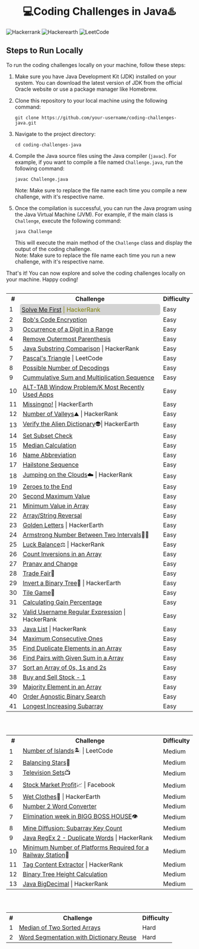 <h1 align="center">💻Coding Challenges in Java♨️</h1>

![Hackerrank](https://img.shields.io/badge/-Hackerrank-2EC866?style=for-the-badge&logo=HackerRank&logoColor=white) ![Hackerearth](https://img.shields.io/badge/HackerEarth-%232C3454.svg?&style=for-the-badge&logo=HackerEarth&logoColor=Blue) ![LeetCode](https://img.shields.io/badge/LeetCode-000000?style=for-the-badge&logo=LeetCode&logoColor=#d16c06)

## Steps to Run Locally

To run the coding challenges locally on your machine, follow these steps:

1. Make sure you have Java Development Kit (JDK) installed on your system. You can download the latest version of JDK from the official Oracle website or use a package manager like Homebrew.

2. Clone this repository to your local machine using the following command:

   ```
   git clone https://github.com/your-username/coding-challenges-java.git
   ```

3. Navigate to the project directory:

   ```
   cd coding-challenges-java
   ```

4. Compile the Java source files using the Java compiler (`javac`). For example, if you want to compile a file named `Challenge.java`, run the following command:

   ```
   javac Challenge.java
   ```
   Note: Make sure to replace the file name each time you compile a new challenge, with it's respective name.

5. Once the compilation is successful, you can run the Java program using the Java Virtual Machine (JVM). For example, if the main class is `Challenge`, execute the following command:

   ```
   java Challenge
   ```
   This will execute the main method of the `Challenge` class and display the output of the coding challenge.
   <br>Note: Make sure to replace the file name each time you run a new challenge, with it's respective name.

That's it! You can now explore and solve the coding challenges locally on your machine. Happy coding!

## 
<table>
  <tr>
    <th>#</th>
    <th>Challenge</th>
    <th>Difficulty</th>
  </tr>
  <tr>
    <td>1</td>
    <td style="padding: 5px; background-color: lightgrey; border-radius: 5px; color: olive;"><a href="https://github.com/PranavBawgikar/java-coding-challenges/blob/main/SolveMeFirst.java">Solve Me First</a> | HackerRank</td>
    <td>Easy</td>
  </tr>
  <tr>
    <td>2</td>
    <td><a href="https://github.com/PranavBawgikar/java-coding-challenges/blob/main/BobEncryption.java">Bob's Code Encryption</a></td>
    <td>Easy</td>
  </tr>
  <tr>
    <td>3</td>
    <td><a href="https://github.com/PranavBawgikar/java-coding-challenges/blob/main/DigitOcurrence.java">Occurrence of a Digit in a Range</a></td>
    <td>Easy</td>
  </tr>
  <td>4</td>
    <td><a href="https://github.com/PranavBawgikar/java-coding-challenges/blob/main/OuterParenthesis.java">Remove Outermost Parenthesis</a></td>
    <td>Easy</td>
  </tr>
  <td>5</td>
    <td><a href="https://github.com/PranavBawgikar/java-coding-challenges/blob/main/SubstringComp.java">Java Substring Comparison</a> | HackerRank</td>
    <td>Easy</td>
  </tr>
  <td>7</td>
    <td><a href="https://github.com/PranavBawgikar/java-coding-challenges/blob/main/PascalTri.java">Pascal's Triangle</a> | LeetCode</td>
    <td>Easy</td>
  </tr>
  <td>8</td>
  <td><a href="https://github.com/PranavBawgikar/java-coding-challenges/blob/main/PossibleDecodings.java">Possible Number of Decodings</a></td>
    <td>Easy</td>
  <tr>
  <td>9</td>
  <td><a href="https://github.com/PranavBawgikar/java-coding-challenges/blob/main/Sequence.java">Cummulative Sum and Multiplication Sequence</a></td>
    <td>Easy</td>
  </tr>
  <tr>
  <td>10</td>
  <td><a href="https://github.com/PranavBawgikar/java-coding-challenges/blob/main/AltTabProb.java">ALT-TAB Window Problem/K Most Recently Used Apps</a></td>
    <td>Easy</td>
  </tr>
  <tr>
    <td>11</td>
  <td><a href="https://github.com/PranavBawgikar/java-coding-challenges/blob/main/Missingno.java">Missingno!</a> | HackerEarth</td>
    <td>Easy</td>
  </tr>
  <tr>
    <td>12</td>
  <td><a href="https://github.com/PranavBawgikar/java-coding-challenges/blob/main/NumberOfValleys.java">Number of Valleys</a>⛰️ | HackerRank</td>
    <td>Easy</td>
  </tr>
  <tr>
    <td>13</td>
  <td><a href="https://github.com/PranavBawgikar/java-coding-challenges/blob/main/AlienDict.java">Verify the Alien Dictionary</a>👽| HackerEarth</td>
    <td>Easy</td>
  </tr>
  <tr>
    <td>14</td>
  <td><a href="https://github.com/PranavBawgikar/java-coding-challenges/blob/main/SubsetCheck.java">Set Subset Check</a></td>
    <td>Easy</td>
  </tr>
  </tr>
  <tr>
    <td>15</td>
  <td><a href="https://github.com/PranavBawgikar/java-coding-challenges/blob/main/Median.java">Median Calculation</a></td>
    <td>Easy</td>
  </tr>
   <tr>
    <td>16</td>
  <td><a href="https://github.com/PranavBawgikar/java-coding-challenges/blob/main/NameAbbreviation.java">Name Abbreviation</a></td>
    <td>Easy</td>
  </tr>
   <tr>
    <td>17</td>
  <td><a href="https://github.com/PranavBawgikar/java-coding-challenges/blob/main/HailstoneSeq.java">Hailstone Sequence</a></td>
    <td>Easy</td>
  </tr>
   <tr>
    <td>18</td>
  <td><a href="https://github.com/PranavBawgikar/java-coding-challenges/blob/main/JumpClouds.java">Jumping on the Clouds</a>☁️ | HackerRank</td>
    <td>Easy</td>
  </tr>
   <tr>
    <td>19</td>
  <td><a href="https://github.com/PranavBawgikar/java-coding-challenges/blob/main/ZeroesToLast.java">Zeroes to the End</a></td>
    <td>Easy</td>
  </tr>
   <tr>
    <td>20</td>
  <td><a href="https://github.com/PranavBawgikar/java-coding-challenges/blob/main/SecondMaxVal.java">Second Maximum Value</a></td>
    <td>Easy</td>
  </tr>
   <tr>
    <td>21</td>
  <td><a href="https://github.com/PranavBawgikar/java-coding-challenges/blob/main/MinValInArr.java">Minimum Value in Array</a></td>
    <td>Easy</td>
  </tr>
   <tr>
    <td>22</td>
  <td><a href="https://github.com/PranavBawgikar/java-coding-challenges/blob/main/RevArr.java">Array/String Reversal</a></td>
    <td>Easy</td>
  </tr>
   </tr>
   <tr>
    <td>23</td>
  <td><a href="https://github.com/PranavBawgikar/java-coding-challenges/blob/main/GoldenLetters.java">Golden Letters</a> | HackerEarth</td>
    <td>Easy</td>
  </tr>
   <tr>
    <td>24</td>
  <td><a href="https://github.com/PranavBawgikar/java-coding-challenges/blob/main/Armstrong.java">Armstrong Number Between Two Intervals</a>👨‍🚀</td>
    <td>Easy</td>
  </tr>
   <tr>
    <td>25</td>
  <td><a href="https://github.com/PranavBawgikar/java-coding-challenges/blob/main/LuckBalance.java">Luck Balance</a>⚖️ | HackerRank</td>
    <td>Easy</td>
  </tr>
   <tr>
    <td>26</td>
  <td><a href="https://github.com/PranavBawgikar/java-coding-challenges/blob/main/CountInversion.java">Count Inversions in an Array</td>
    <td>Easy</td>
  </tr>
     <tr>
    <td>27</td>
  <td><a href="https://github.com/PranavBawgikar/java-coding-challenges/blob/main/Change.java">Pranav and Change</a></td>
    <td>Easy</td>
</tr>
<tr>
    <td>28</td>
  <td><a href="https://github.com/PranavBawgikar/java-coding-challenges/blob/main/Tradefair.java">Trade Fair</a>🎪</td>
    <td>Easy</td>
  </tr>
     <tr>
<td>29</td>
  <td><a href="https://github.com/PranavBawgikar/java-coding-challenges/blob/main/TreeNode.java">Invert a Binary Tree</a>🌲 | HackerEarth</td>
<td>Easy</td>
</tr>
<tr>
<td>30</td>
  <td><a href="https://github.com/PranavBawgikar/java-coding-challenges/blob/main/Tilegame.java">Tile Game</a>🔲</td>
<td>Easy</td>
</tr>
<tr>
<td>31</td>
  <td><a href="https://github.com/PranavBawgikar/java-coding-challenges/blob/main/Gainpercentage.java">Calculating Gain Percentage</a></td>
<td>Easy</td>
</tr>
<tr>
<td>32</td>
  <td><a href="https://github.com/PranavBawgikar/java-coding-challenges/blob/main/UsernameValidator.java">Valid Username Regular Expression</a> | HackerRank</td>
<td>Easy</td>
</tr>
<tr>
<td>33</td>
  <td><a href="https://github.com/PranavBawgikar/java-coding-challenges/blob/main/ListOperations.java">Java List</a> | HackerRank</td>
<td>Easy</td>
</tr>  
<tr>
<td>34</td>
  <td><a href="https://github.com/PranavBawgikar/java-coding-challenges/blob/main/MaxConsecutiveOnes.java">Maximum Consecutive Ones</a></td>
<td>Easy</td>
</tr>  
<td>35</td>
  <td><a href="https://github.com/PranavBawgikar/java-coding-challenges/blob/main/DuplicateArray.java">Find Duplicate Elements in an Array</a></td>
<td>Easy</td>
</tr>  
<td>36</td>
  <td><a href="https://github.com/PranavBawgikar/java-coding-challenges/blob/main/PairsSumToK.java">Find Pairs with Given Sum in a Array</a></td>
<td>Easy</td>
</tr>  
<td>37</td>
  <td><a href="https://github.com/PranavBawgikar/java-coding-challenges/blob/main/SortZerOneTwo.java">Sort an Array of 0s, 1s and 2s</a></td>
<td>Easy</td>
</tr>  
<td>38</td>
  <td><a href="https://github.com/PranavBawgikar/java-coding-challenges/blob/main/BuyAndSellStock.java">Buy and Sell Stock - 1</a></td>
<td>Easy</td>
</tr>  
<td>39</td>
  <td><a href="https://github.com/PranavBawgikar/java-coding-challenges/blob/main/MajorityElement.java">Majority Element in an Array</a></td>
<td>Easy</td>
</tr>
</tr>  
<td>40</td>
  <td><a href="https://github.com/PranavBawgikar/java-coding-challenges/blob/main/OrderAgnosticBS.java">Order Agnostic Binary Search</a></td>
<td>Easy</td>
</tr>
</tr>  
<td>41</td>
  <td><a href="https://github.com/PranavBawgikar/java-coding-challenges/blob/main/LongestIncSubarray.java">Longest Increasing Subarray</a></td>
<td>Easy</td>
</tr>
</table>

<br>

## 
<table>
  <tr>
    <th>#</th>
    <th>Challenge</th>
    <th>Difficulty</th>
  </tr>
  <tr>
    <td>1</td>
    <td><a href="https://github.com/PranavBawgikar/java-coding-challenges/blob/main/NumOfIslands.java">Number of Islands</a>🏝️ | LeetCode</td>
    <td>Medium</td>
  </tr>
   <tr>
    <td>2</td>
    <td><a href="https://github.com/PranavBawgikar/java-coding-challenges/blob/main/BalancedStars.java">Balancing Stars</a>🌠 </td>
    <td>Medium</td>
  </tr>
   <tr>
    <td>3</td>
    <td><a href="https://github.com/PranavBawgikar/java-coding-challenges/blob/main/HospitalTVSets.java">Television Sets</a>📺 </td>
    <td>Medium</td>
  </tr>
   <tr>
    <td>4</td>
    <td><a href="https://github.com/PranavBawgikar/java-coding-challenges/blob/main/StockMarketProfit.java">Stock Market Profit</a>📈 | Facebook</td>
    <td>Medium</td>
  </tr>
   <tr>
    <td>5</td>
    <td><a href="https://github.com/PranavBawgikar/java-coding-challenges/blob/main/WetClothes.java">Wet Clothes</a>👚 | HackerEarth</td>
    <td>Medium</td>
  </tr>
   <tr>
    <td>6</td>
    <td><a href="https://github.com/PranavBawgikar/java-coding-challenges/blob/main/Num2Word.java">Number 2 Word Converter</a></td>
    <td>Medium</td>
  </tr>
   <tr>
	<td>7</td>
    	<td><a href="https://github.com/PranavBawgikar/java-coding-challenges/blob/main/BiggBoss.java">Elimination week in BIGG BOSS HOUSE</a>👁️</td>
    <td>Medium</td>
</tr>
<tr>
	<td>8</td>
    	<td><a href="https://github.com/PranavBawgikar/java-coding-challenges/blob/main/MineDiffusion.java">Mine Diffusion: Subarray Key Count</a></td>
    <td>Medium</td>
</tr>
<tr>
	<td>9</td>
    	<td><a href="https://github.com/PranavBawgikar/java-coding-challenges/blob/main/DuplicateWords.java">Java RegEx 2 - Duplicate Words</a> | HackerRank</td>
    <td>Medium</td>
</tr><tr>
	<td>10</td>
    	<td><a href="https://github.com/PranavBawgikar/java-coding-challenges/blob/main/MinPlatforms.java">Minimum Number of Platforms Required for a Railway Station</a>🚋</td>
    <td>Medium</td>
</tr>
<tr>
	<td>11</td>
    	<td><a href="https://github.com/PranavBawgikar/java-coding-challenges/blob/main/TagContentExtract.java">Tag Content Extractor</a> | HackerRank</td>
    <td>Medium</td>
</tr>
<tr>
	<td>12</td>
    	<td><a href="https://github.com/PranavBawgikar/java-coding-challenges/blob/main/BinTreeHeight.java">Binary Tree Height Calculation</a></td>
    <td>Medium</td>
</tr>
<tr>
	<td>13</td>
    	<td><a href="https://github.com/PranavBawgikar/java-coding-challenges/blob/main/bigDecimal.java">Java BigDecimal</a> | HackerRank</td>
    <td>Medium</td>
</tr>
</table>

<br>

## 
<table>
  <tr>
    <th>#</th>
    <th>Challenge</th>
    <th>Difficulty</th>
  </tr>
  <tr>
    <td>1</td>
    <td><a href="https://github.com/PranavBawgikar/java-coding-challenges/blob/main/MedianOfArrays.java">Median of Two Sorted Arrays</td>
    <td>Hard</td>
  </tr>
   <tr>
    <td>2</td>
    <td><a href="https://github.com/PranavBawgikar/java-coding-challenges/blob/main/WordSeg.java">Word Segmentation with Dictionary Reuse</td>
    <td>Hard</td>
  </tr>
</table>

